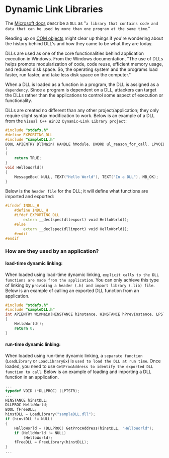 # Dynamic Link Libraries
The [Microsoft docs](https://learn.microsoft.com/en-us/troubleshoot/windows-client/setup-upgrade-and-drivers/dynamic-link-library) describe a `DLL` as "`a library that contains code and data that can be used by more than one program at the same time`."

Reading up on [COM objects](/Windows_Internals/Windows_API.md#history-dde-ole--com) might clear up things if you're wondering about the history behind DLL's and how they came to be what they are today.

DLLs are used as one of the core functionalities behind application execution in Windows. From the Windows documentation, "The use of DLLs helps promote modularization of code, code reuse, efficient memory usage, and reduced disk space. So, the operating system and the programs load faster, run faster, and take less disk space on the computer."

When a DLL is loaded as a function in a program, the DLL is assigned as a `dependency`. Since a program is dependent on a DLL, attackers can target the DLLs rather than the applications to control some aspect of execution or functionality.

DLLs are created no different than any other project/application; they only require slight syntax modification to work. Below is an example of a DLL from the `Visual C++ Win32 Dynamic-Link Library project`:

```cpp
#include "stdafx.h"
#define EXPORTING_DLL
#include "sampleDLL.h"
BOOL APIENTRY DllMain( HANDLE hModule, DWORD ul_reason_for_call, LPVOID lpReserved
)
{
    return TRUE;
}
void HelloWorld()
{
    MessageBox( NULL, TEXT("Hello World"), TEXT("In a DLL"), MB_OK);
}
```

Below is the `header file` for the DLL; it will define what functions are imported and exported:

```cpp
#ifndef INDLL_H
    #define INDLL_H
    #ifdef EXPORTING_DLL
        extern __declspec(dllexport) void HelloWorld();
    #else
        extern __declspec(dllimport) void HelloWorld();
    #endif
#endif
```

### How are they used by an application?
#### load-time dynamic linking:
When loaded using load-time dynamic linking, `explicit calls to the DLL functions are made from the application`. You can only achieve this type of linking by `providing a header (.h) and import library (.lib) file`. Below is an example of calling an exported DLL function from an application.

```cpp
#include "stdafx.h"
#include "sampleDLL.h"
int APIENTRY WinMain(HINSTANCE hInstance, HINSTANCE hPrevInstance, LPSTR lpCmdLine, int nCmdShow)
{
    HelloWorld();
    return 0;
}
```

#### run-time dynamic linking:
When loaded using run-time dynamic linking, a `separate function` (`LoadLibrary` or `LoadLibraryEx`) is `used to load the DLL at run time`. Once loaded, you need to use `GetProcAddress to identify the exported DLL function to call`. Below is an example of loading and importing a DLL function in an application.

```cpp
...
typedef VOID (*DLLPROC) (LPTSTR);
...
HINSTANCE hinstDLL;
DLLPROC HelloWorld;
BOOL fFreeDLL;
hinstDLL = LoadLibrary("sampleDLL.dll");
if (hinstDLL != NULL)
{
    HelloWorld = (DLLPROC) GetProcAddress(hinstDLL, "HelloWorld");
    if (HelloWorld != NULL)
        (HelloWorld);
    fFreeDLL = FreeLibrary(hinstDLL);
}
...
```